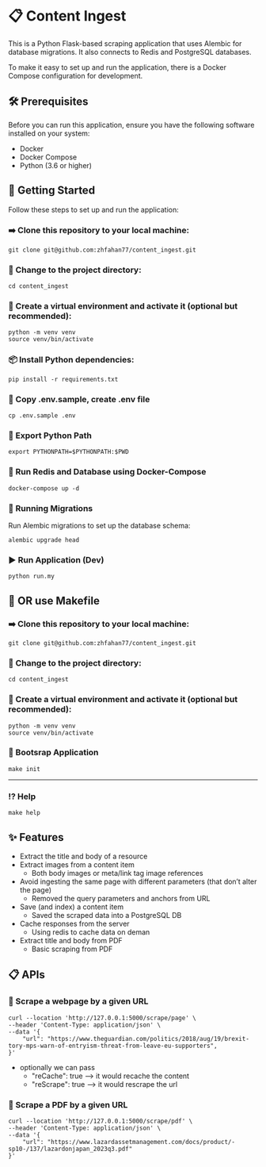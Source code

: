 # 📋 Content Ingest

This is a Python Flask-based scraping application that uses Alembic for database migrations. It also connects to Redis and PostgreSQL databases.

To make it easy to set up and run the application, there is a Docker Compose configuration for development.

## 🛠️ Prerequisites

Before you can run this application, ensure you have the following software installed on your system:

- Docker
- Docker Compose
- Python (3.6 or higher)

## 🚀 Getting Started

Follow these steps to set up and run the application:

### ➡️ **Clone this repository to your local machine:**

```shell
git clone git@github.com:zhfahan77/content_ingest.git
```

### 📂 Change to the project directory:

```shell
cd content_ingest
```

### 🐍 Create a virtual environment and activate it (optional but recommended):

```shell
python -m venv venv
source venv/bin/activate
```

### 📦 Install Python dependencies:

```shell
pip install -r requirements.txt
```

### 📝 Copy .env.sample, create .env file

```shell
cp .env.sample .env
```

### 🐍 Export Python Path
```shel
export PYTHONPATH=$PYTHONPATH:$PWD
```

### 🐳 Run Redis and Database using Docker-Compose
```shell
docker-compose up -d
```

### 📜 Running Migrations

Run Alembic migrations to set up the database schema:

```shell
alembic upgrade head
```

### ▶️ Run Application (Dev)
```shell
python run.my
```

## 📌 OR use Makefile

### ➡️ **Clone this repository to your local machine:**

```shell
git clone git@github.com:zhfahan77/content_ingest.git
```

### 📂 Change to the project directory:

```shell
cd content_ingest
```

### 🐍 Create a virtual environment and activate it (optional but recommended):

```shell
python -m venv venv
source venv/bin/activate
```

### 🔄 Bootsrap Application

```shell
make init
```

---

### ⁉️ Help
```shell
make help
```

## ✨ Features

- Extract the title and body of a resource
- Extract images from a content item
    - Both body images or meta/link tag image references
- Avoid ingesting the same page with different parameters (that don’t alter the page)
    - Removed the query parameters and anchors from URL
- Save (and index) a content item
    - Saved the scraped data into a PostgreSQL DB
- Cache responses from the server
    - Using redis to cache data on deman
- Extract title and body from PDF
    - Basic scraping from PDF

## 📋 APIs

### 🚀 Scrape a webpage by a given URL
```shell
curl --location 'http://127.0.0.1:5000/scrape/page' \
--header 'Content-Type: application/json' \
--data '{
    "url": "https://www.theguardian.com/politics/2018/aug/19/brexit-tory-mps-warn-of-entryism-threat-from-leave-eu-supporters",
}'
```

- optionally we can pass
    - "reCache": true --> it would recache the content
    - "reScrape": true --> it would rescrape the url

### 🚀 Scrape a PDF by a given URL
```shell
curl --location 'http://127.0.0.1:5000/scrape/pdf' \
--header 'Content-Type: application/json' \
--data '{
    "url": "https://www.lazardassetmanagement.com/docs/product/-sp10-/137/lazardonjapan_2023q3.pdf"
}'
```